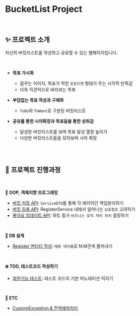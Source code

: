 # BucketList Project

<br>

## ✨ 프로젝트 소개
자신의 버킷리스트를 작성하고 공유할 수 있는 웹페이지입니다.

<br>

- **목표 가시화**
  - 꿈꾸는 이미지, 목표가 적힌 `포토티켓` 형태가 주는 시각적 만족감
  - 더욱 직관적으로 바라보는 목표


- **부담없는 목표 작성과 구체화**
  - `ToDo`와 `ToWant`로 구분된 버킷리스트


- **공유를 통한 시야확장과 목표달을 통한 성취감**
  - 달성한 버킷리스트를 보며 목표 달성 열정 높이기
  - 다양한 버킷리스트들을 모아보며 시야 확장

<br>
<br>

## 🎯 프로젝트 진행과정

<br>

**🌿 OOP, 객체지향 프로그래밍** 

- [버킷 저장 API](https://velog.io/@bbiniroo/스프링-도전기-버킷-저장-API-작성): `ServiceDTO`를 통해 각 레이어간 책임분리하기
- [버킷 등록 API](https://velog.io/@bbiniroo/스프링-도전기-버킷-등록-API-작성): RegisterService 내에서 일어나는 `상호참조` 고려하기
- [좋아요 업데이트 API](https://velog.io/@bbiniroo/스프링-도전기-좋아요-업데이트-API-작성): 하트 증가 `비즈니스 로직 처리 위치` 결정하기

<br>

**🌼 DB 설계**
- [Register 엔티티 작성](https://velog.io/@bbiniroo/Spring-등록-엔티티-개발): `매핑 테이블`로 N:M관계 풀어내기

<br>

**❄️ TDD, 테스트코드 작성하기**
- [회원기능 테스트](https://velog.io/@bbiniroo/Spring-회원기능-테스트): 테스트 코드의 기본 어노테이션 익히기

<br>

**🏈 ETC**
- [CustomException & 전역예외처리](https://velog.io/@bbiniroo/스프링-도전기-CustomException-과-전역예외처리의-작성)